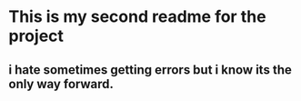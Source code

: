 # This is my second readme for the project
## i hate sometimes getting errors but i know its the only way forward.
